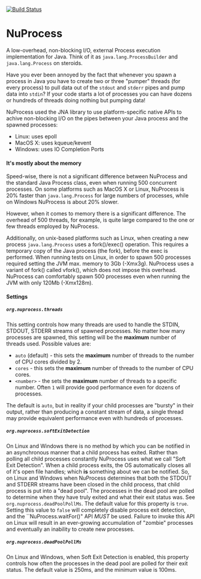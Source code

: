 [![Build Status](https://www.travis-ci.org/brettwooldridge/NuProcess.png?branch=master)](https://www.travis-ci.org/brettwooldridge/NuProcess)

NuProcess
=========

A low-overhead, non-blocking I/O, external Process execution implementation for Java.  Think of it as ``java.lang.ProcessBuilder``
and ``java.lang.Process`` on steroids.

Have you ever been annoyed by the fact that whenever you spawn a process in Java you have to create two or three "pumper"
threads (for every process) to pull data out of the ``stdout`` and ``stderr`` pipes and pump data into ``stdin``?  If your
code starts a lot of processes you can have dozens or hundreds of threads doing nothing but pumping data!

NuProcess used the JNA library to use platform-specific native APIs to achive non-blocking I/O on the pipes between your
Java process and the spawned processes:

 * Linux: uses epoll
 * MacOS X: uses kqueue/kevent
 * Windows: uses IO Completion Ports

#### It's mostly about the memory ####
Speed-wise, there is not a significant difference between NuProcess and the standard Java Process class, even when running
500 concurrent processes.  On some platforms such as MacOS X or Linux, NuProcess is 20% faster than ``java.lang.Process``
for large numbers of processes, while on Windows NuProcess is about 20% slower.

However, when it comes to memory there is a significant difference.  The overhead of 500 threads, for example, is quite
large compared to the one or few threads employed by NuProcess.

Additionally, on unix-based platforms such as Linux, when creating a new process ``java.lang.Process`` uses a fork()/exec()
operation.  This requires a temporary copy of the Java process (the fork), before the exec is performed.  When running
tests on Linux, in order to spawn 500 processes required setting the JVM max. memory to 3Gb (-Xmx3g).  NuProcess uses a
variant of fork() called vfork(), which does not impose this overhead.  NuProcess can comfortably spawn 500 processes
even when running the JVM with only 120Mb (-Xmx128m).

#### Settings ####

##### ``org.nuprocess.threads`` #####
This setting controls how many threads are used to handle the STDIN, STDOUT, STDERR streams of spawned processes.  No
matter how many processes are spawned, this setting will be the __maximum__ number of threads used.  Possible values are:

 * ``auto`` (default) - this sets the __maximum__ number of threads to the number of CPU cores divided by 2.
 * ``cores`` - this sets the __maximum__ number of threads to the number of CPU cores.
 * ``<number>`` - the sets the __maximum__ number of threads to a specific number.  Often ``1`` will provide good performance even for dozens of processes.

The default is ``auto``, but in reality if your child processes are "bursty" in their output, rather than producing a
constant stream of data, a single thread may provide equivalent performance even with hundreds of processes.

##### ``org.nuprocess.softExitDetection`` #####
On Linux and Windows there is no method by which you can be notified in an asynchronous manner that a child process has
exited.  Rather than polling all child processes constantly NuProcess uses what we call "Soft Exit Detection".  When a
child process exits, the OS automatically closes all of it's open file handles; which __is__ something about we can be
notified.  So, on Linux and Windows when NuProcess determines that both the STDOUT and STDERR streams have been closed
in the child process, that child process is put into a "dead pool".  The processes in the dead pool are polled to 
determine when they have truly exited and what their exit status was.  See ``org.nuprocess.deadPoolPollMs``.  The default
value for this property is ``true``.  Setting this value to ``false`` will completely disable process exit detection,
and the ``NuProcess.waitFor()" API *MUST* be used.  Failure to invoke this API on Linux will result in an ever-growing
accumulation of "zombie" processes and eventually an inability to create new processes.

##### ``org.nuprocess.deadPoolPollMs`` #####
On Linux and Windows, when Soft Exit Detection is enabled, this property controls how often the processes in the dead
pool are polled for their exit status.  The default value is 250ms, and the minimum value is 100ms.

